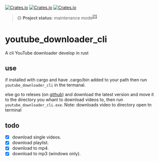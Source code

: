 [![Crates.io](https://img.shields.io/crates/v/youtube_downloader_cli?style=for-the-badge)](https://crates.io/crates/youtube_downloader_cli)
[![Crates.io](https://img.shields.io/crates/d/youtube_downloader_cli?style=for-the-badge)](https://crates.io/crates/youtube_downloader_cli)
[![Crates.io](https://img.shields.io/crates/l/youtube_downloader_cli?style=for-the-badge)](https://crates.io/crates/youtube_downloader_cli)<br>
> 🟡 **Project status**: maintenance mode<sup>[[?]](https://github.com/Kaifungamedev/.github/blob/main/docs/repo-status.md)</sup>
# youtube_downloader_cli
A cli YouTube downloader develop in rust
## use 
if installed with cargo and have .cargo/bin added to your path 
    then run  `youtube_downloader_cli` in the termanal.
    
else go to releses (on [github](https://github.com/Kaifungamedev/youtube_downloader_rust/releases)) and download the latest version and move it to the directory you whant to download videos to, then run `youtube_downloader_cli.exe`. 
Note: downloads video to directory open tn terminal


## todo
- [x] download single videos.
- [x] download playlist.
- [x] download to mp4.
- [x] download to mp3 (windows only).
